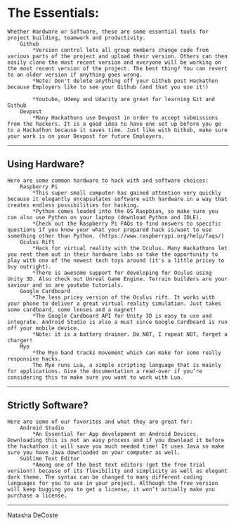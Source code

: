 # The Essentials: #

	Whether Hardware or Software, these are some essential tools for project building, teamwork and productivity.
		Github
			*Version control lets all group members change code from various parts of the project and upload their version. Others can then easily clone the most recent version and everyone will be working on the most recent version of the project. The best thing? You can revert to an older version if anything goes wrong. 
			*Note: Don't delete anything off your Github post Hackathon because Employers like to see your Github (and that you use it!)

			*Youtube, Udemy and Udacity are great for learning Git and Github
		Devpost
			*Many Hackathons use Devpost in order to accept submissions from the hackers. It is a good idea to have one set up before you go to a Hackathon because it saves time. Just like with Github, make sure your work is on your Devpost for future Employers.

**********************************************************************************************

## Using Hardware? ##

	Here are some common hardware to hack with and software choices:
		Raspberry Pi
			*This super small computer has gained attention very quickly because it elegantly encapsulates software with hardware in a way that creates endless possibilities for hacking. 
			*Python comes loaded into the OS Raspbian, so make sure you can also use Python on your laptop (download Python and IDLE).
			*Check out the Raspberry Pi FAQs to find answers to specific questions if you know your what your prepared hack is/want to use something other than Python. (https://www.raspberrypi.org/help/faqs/)
		Oculus Rift
			*Hack for virtual reality with the Oculus. Many Hackathons let you rent them out in their hardware labs so take the opportunity to play with one of the newest tech toys around (it's a little pricey to buy outright).
			*There is awesome support for developing for Oculus using Unity 3D. Also check out Unreal Game Engine. Terrain builders are your saviour and so are youtube tutorials.
		Google Cardboard
			*The less pricey version of the Oculus rift. It works with your phone to deliver a great virtual reality simulation. Just takes some cardboard, some lenses and a magnet! 
			*The Google Cardboard API for Unity 3D is easy to use and integrate. Android Studio is also a must since Google Cardboard is run off your mobile device. 
			*Note: it is a battery drainer. Do NOT, I repeat NOT, forget a charger!
		Myo 
			*The Myo band tracks movement which can make for some really responsive hacks. 
			The Myo runs Lua, a simple scripting language that is mainly for applications. Give the documentation a read-over if you’re considering this to make sure you want to work with Lua. 

**********************************************************************************************

## Strictly Software? ##

	Here are some of our favorites and what they are great for:
		Android Studio
			*An Essential for App development on Android Devices. Downloading this is not an easy process and if you download it before the hackathon it will save you much needed time! It uses Java so make sure you have Java downloaded on your computer as well.
		Sublime Text Editor
			*Among one of the best text editors (get the free trial version!) because of its flexibility and simplicity as well as elegant dark theme. The syntax can be changed to many different coding languages for you to use in your project. Although the free version will keep bugging you to get a license, it won’t actually make you purchase a license.

**********************************************************************************************

Natasha DeCoste
